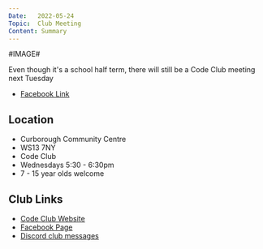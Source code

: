 ```yaml
---
Date:   2022-05-24
Topic:  Club Meeting
Content: Summary
---
```

#IMAGE#

Even though it's a school half term, there will still be a Code Club meeting next Tuesday

* [Facebook Link](https://www.facebook.com/1481985248595237/posts/4880321122094949/)

## Location

* Curborough Community Centre
* WS13 7NY
* Code Club
* Wednesdays 5:30 - 6:30pm
* 7 - 15 year olds welcome

## Club Links

* [Code Club Website](https://lichfield-code-club.github.io/)
* [Facebook Page](https://www.facebook.com/LichfieldCoders)
* [Discord club messages](https://discord.gg/szz6xGK)
